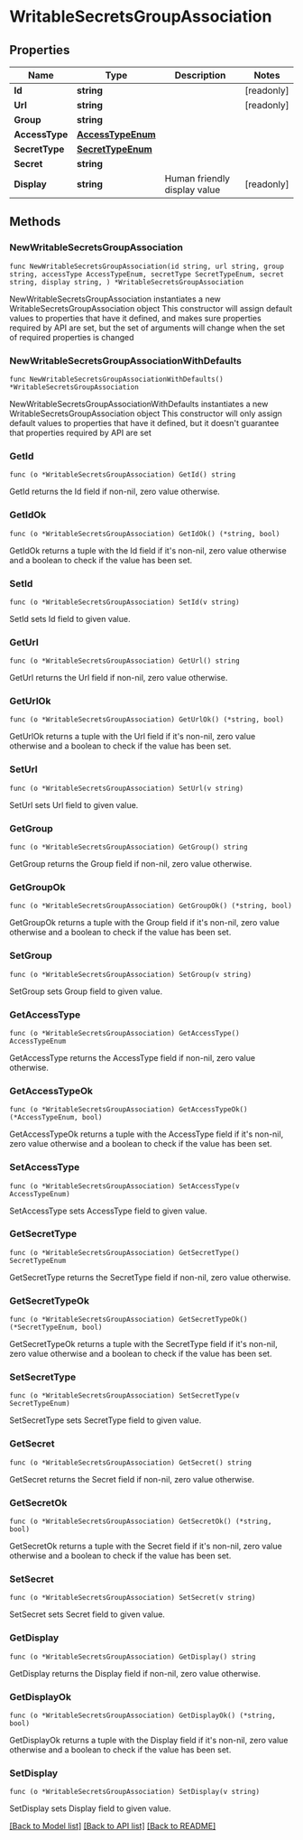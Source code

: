 # WritableSecretsGroupAssociation

## Properties

Name | Type | Description | Notes
------------ | ------------- | ------------- | -------------
**Id** | **string** |  | [readonly] 
**Url** | **string** |  | [readonly] 
**Group** | **string** |  | 
**AccessType** | [**AccessTypeEnum**](AccessTypeEnum.md) |  | 
**SecretType** | [**SecretTypeEnum**](SecretTypeEnum.md) |  | 
**Secret** | **string** |  | 
**Display** | **string** | Human friendly display value | [readonly] 

## Methods

### NewWritableSecretsGroupAssociation

`func NewWritableSecretsGroupAssociation(id string, url string, group string, accessType AccessTypeEnum, secretType SecretTypeEnum, secret string, display string, ) *WritableSecretsGroupAssociation`

NewWritableSecretsGroupAssociation instantiates a new WritableSecretsGroupAssociation object
This constructor will assign default values to properties that have it defined,
and makes sure properties required by API are set, but the set of arguments
will change when the set of required properties is changed

### NewWritableSecretsGroupAssociationWithDefaults

`func NewWritableSecretsGroupAssociationWithDefaults() *WritableSecretsGroupAssociation`

NewWritableSecretsGroupAssociationWithDefaults instantiates a new WritableSecretsGroupAssociation object
This constructor will only assign default values to properties that have it defined,
but it doesn't guarantee that properties required by API are set

### GetId

`func (o *WritableSecretsGroupAssociation) GetId() string`

GetId returns the Id field if non-nil, zero value otherwise.

### GetIdOk

`func (o *WritableSecretsGroupAssociation) GetIdOk() (*string, bool)`

GetIdOk returns a tuple with the Id field if it's non-nil, zero value otherwise
and a boolean to check if the value has been set.

### SetId

`func (o *WritableSecretsGroupAssociation) SetId(v string)`

SetId sets Id field to given value.


### GetUrl

`func (o *WritableSecretsGroupAssociation) GetUrl() string`

GetUrl returns the Url field if non-nil, zero value otherwise.

### GetUrlOk

`func (o *WritableSecretsGroupAssociation) GetUrlOk() (*string, bool)`

GetUrlOk returns a tuple with the Url field if it's non-nil, zero value otherwise
and a boolean to check if the value has been set.

### SetUrl

`func (o *WritableSecretsGroupAssociation) SetUrl(v string)`

SetUrl sets Url field to given value.


### GetGroup

`func (o *WritableSecretsGroupAssociation) GetGroup() string`

GetGroup returns the Group field if non-nil, zero value otherwise.

### GetGroupOk

`func (o *WritableSecretsGroupAssociation) GetGroupOk() (*string, bool)`

GetGroupOk returns a tuple with the Group field if it's non-nil, zero value otherwise
and a boolean to check if the value has been set.

### SetGroup

`func (o *WritableSecretsGroupAssociation) SetGroup(v string)`

SetGroup sets Group field to given value.


### GetAccessType

`func (o *WritableSecretsGroupAssociation) GetAccessType() AccessTypeEnum`

GetAccessType returns the AccessType field if non-nil, zero value otherwise.

### GetAccessTypeOk

`func (o *WritableSecretsGroupAssociation) GetAccessTypeOk() (*AccessTypeEnum, bool)`

GetAccessTypeOk returns a tuple with the AccessType field if it's non-nil, zero value otherwise
and a boolean to check if the value has been set.

### SetAccessType

`func (o *WritableSecretsGroupAssociation) SetAccessType(v AccessTypeEnum)`

SetAccessType sets AccessType field to given value.


### GetSecretType

`func (o *WritableSecretsGroupAssociation) GetSecretType() SecretTypeEnum`

GetSecretType returns the SecretType field if non-nil, zero value otherwise.

### GetSecretTypeOk

`func (o *WritableSecretsGroupAssociation) GetSecretTypeOk() (*SecretTypeEnum, bool)`

GetSecretTypeOk returns a tuple with the SecretType field if it's non-nil, zero value otherwise
and a boolean to check if the value has been set.

### SetSecretType

`func (o *WritableSecretsGroupAssociation) SetSecretType(v SecretTypeEnum)`

SetSecretType sets SecretType field to given value.


### GetSecret

`func (o *WritableSecretsGroupAssociation) GetSecret() string`

GetSecret returns the Secret field if non-nil, zero value otherwise.

### GetSecretOk

`func (o *WritableSecretsGroupAssociation) GetSecretOk() (*string, bool)`

GetSecretOk returns a tuple with the Secret field if it's non-nil, zero value otherwise
and a boolean to check if the value has been set.

### SetSecret

`func (o *WritableSecretsGroupAssociation) SetSecret(v string)`

SetSecret sets Secret field to given value.


### GetDisplay

`func (o *WritableSecretsGroupAssociation) GetDisplay() string`

GetDisplay returns the Display field if non-nil, zero value otherwise.

### GetDisplayOk

`func (o *WritableSecretsGroupAssociation) GetDisplayOk() (*string, bool)`

GetDisplayOk returns a tuple with the Display field if it's non-nil, zero value otherwise
and a boolean to check if the value has been set.

### SetDisplay

`func (o *WritableSecretsGroupAssociation) SetDisplay(v string)`

SetDisplay sets Display field to given value.



[[Back to Model list]](../README.md#documentation-for-models) [[Back to API list]](../README.md#documentation-for-api-endpoints) [[Back to README]](../README.md)


